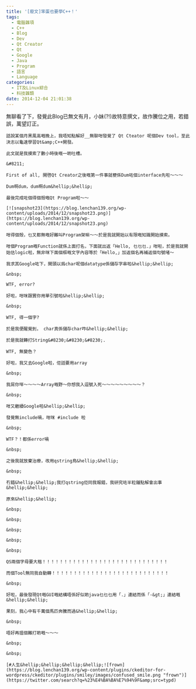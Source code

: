 ```yaml
---
title: '[廢文]笨蛋也要學C++！'
tags:
  - 電腦雜項
  - C++
  - Blog
  - Dev
  - Qt Creator
  - Qt
  - Google
  - Java
  - Program
  - 語言
  - Language
categories:
  - IT及Linux綜合
  - 科技雜類
date: 2014-12-04 21:01:38
---
```


無聊看了下，發覺此Blog已無文有月，小妹(?!)故特意撰文，故作騰位之用，若錯誤，萬望訂正。

	話說某個月黑風高嘅晚上，我唔知點解好__無聊咁發覺了 Qt Cteator 呢個Dev tool，至此決志以龜速學習Qt&amp;C++開發。

	此文就是我摸索了數小時後嘅一啲吐槽。

	&#8211;

	First of all, 開啓Qt Creator之後嘅第一件事就梗係Dum咗個interface先啦〜〜〜

	Dum啊dum，dum啊dum&hellip;&hellip;

	最後完成咗個得個殼嘅Qt Program啦〜〜

	[![snapshot23](https://blog.lenchan139.org/wp-content/uploads/2014/12/snapshot23.png)](https://blog.lenchan139.org/wp-content/uploads/2014/12/snapshot23.png)

	咁得個殼，乜叉都無嘅好難叫Program架嘛〜〜於是我就開始以有限嘅知識開始摸索。

	咁個Program嘅Function就係上面打名，下面就出返「Hello, 乜乜乜.」咁啦，於是我就開始估logic啦，無非咪下面個框嘅文字內容等於「Hello,」加返個名再補返個句號啫〜

	我求其Google咗下，開頭以爲char呢個datatype係儲存字串啦&hellip;&hellip;

	&nbsp;

	WTF, error?

	好啦，咁咪跟實你用單引號啦&hellip;&hellip;

	&nbsp;

	WTF, 得一個字?

	於是我便醒覺到， char真係儲存char咋&hellip;&hellip;

	於是我就轉打String&#8230;&#8230;&#8230;.

	WTF, 無變色？

	好啦，我又去Google啦，佢話要用array

	&nbsp;

	我屌你咩〜〜〜〜Array嘅野〜你想我入逗號入死〜〜〜〜〜〜〜〜〜？

	&nbsp;

	咁又繼續Google啦&hellip;&hellip;

	發覺無include喎，咁咪 #include 啦

	&nbsp;

	WTF？！都係error喎

	&nbsp;

	之後我就放棄治療，改用qstring鳥&hellip;&hellip;

	&nbsp;

	冇錯&hellip;&hellip;我打qstring佢同我報錯，我研究咗半粒鍾點解會出事&hellip;&hellip;

	原來&hellip;&hellip;

	&nbsp;

	&nbsp;

	&nbsp;

	&nbsp;

	&nbsp;

	QS兩個字母要大楷！！！！！！！！！！！！！！！！！！！！！！！！！！！！！

	而個Tool無同我自動轉！！！！！！！！！！！！！！！！！！！！！！！！！！！

	&nbsp;

	好啦，最後發現Qt嘅GUI嘅結構唔係好似啲java乜乜乜用「.」連結而係「-&gt;」連結嘅&hellip;&hellip;

	果刻，我心中有千萬個馬匹奔騰而過&hellip;&hellip;

	&nbsp;

	唔好再搵個難打啲嘅〜〜〜

	&nbsp;

	&nbsp;

	[#人生&hellip;&hellip;&hellip;&hellip;![frown](https://blog.lenchan139.org/wp-content/plugins/ckeditor-for-wordpress/ckeditor/plugins/smiley/images/confused_smile.png "frown")](https://twitter.com/search?q=%23%E4%BA%BA%E7%94%9F&amp;src=typd)
